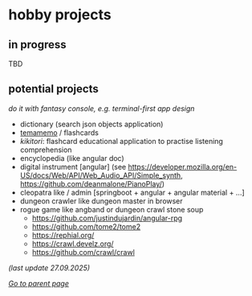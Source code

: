 # hobby projects

## in progress

TBD

## potential projects

_do it with fantasy console, e.g. terminal-first app design_
* dictionary (search json objects application)
* [temamemo](https://github.com/morarupasukaru/temamemo) / flashcards
* *kikitori*: flashcard educational application to practise listening comprehension
* encyclopedia (like angular doc)
* digital instrument [angular] (see https://developer.mozilla.org/en-US/docs/Web/API/Web_Audio_API/Simple_synth, https://github.com/deanmalone/PianoPlay/)
* cleopatra like / admin [springboot + angular + angular material + ...]
* dungeon crawler like dungeon master in browser
* rogue game like angband or dungeon crawl stone soup
  * https://github.com/justindujardin/angular-rpg
  * https://github.com/tome2/tome2
  * https://rephial.org/
  * https://crawl.develz.org/
  * https://github.com/crawl/crawl

_(last update 27.09.2025)_

[*Go to parent page*](../README.md)

